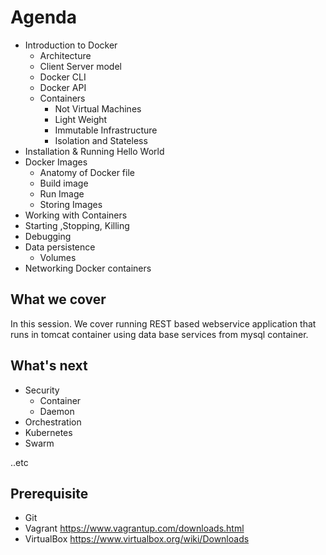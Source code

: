# Agenda
- Introduction to Docker
  - Architecture
   - Client Server model
   - Docker CLI
   - Docker API
  - Containers
	 - Not Virtual Machines
	 - Light Weight
	 - Immutable Infrastructure
	 - Isolation and Stateless
 - Installation & Running Hello World
- Docker Images
  - Anatomy of Docker file
  - Build image
  - Run Image
  - Storing Images
- Working with Containers
 - Starting ,Stopping, Killing
 - Debugging
- Data persistence
  - Volumes
- Networking Docker containers

## What we cover
In this session. We cover running REST based webservice application that runs in tomcat container using data base services from mysql container.

## What's next
- Security
  - Container
  - Daemon
- Orchestration
 - Kubernetes
 - Swarm

..etc
## Prerequisite
- Git
- Vagrant https://www.vagrantup.com/downloads.html
- VirtualBox https://www.virtualbox.org/wiki/Downloads
